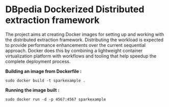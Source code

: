 # DBpedia Dockerized Distributed extraction framework

The project aims at creating Docker images for setting up and working with the distributed extraction framework. Distributing the workload is expected to provide performance enhancements over the current sequential approach. Docker does this by combining a lightweight container virtualization platform with workflows and tooling that help speedup the complete deployment process.

**Building an image from Dockerfile :**

`sudo docker build -t sparkexample .`

**Running the image built :**

`sudo docker run -d -p 4567:4567 sparkexample`
